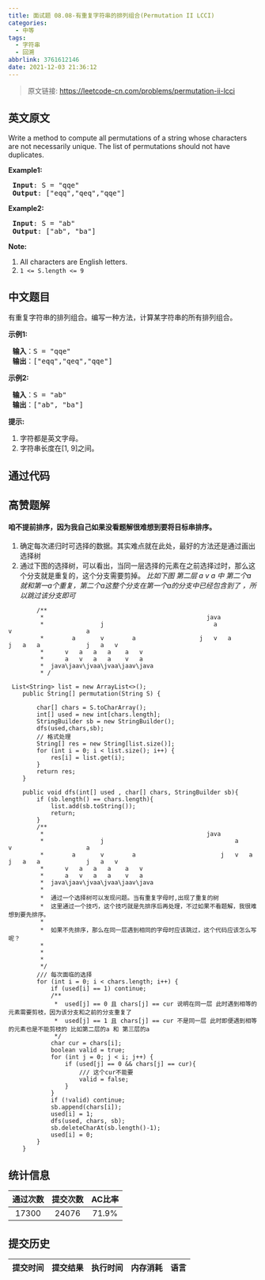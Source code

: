 ```yaml
---
title: 面试题 08.08-有重复字符串的排列组合(Permutation II LCCI)
categories:
  - 中等
tags:
  - 字符串
  - 回溯
abbrlink: 3761612146
date: 2021-12-03 21:36:12
---
```


> 原文链接: https://leetcode-cn.com/problems/permutation-ii-lcci


## 英文原文
<div><p>Write a method to compute all permutations of a string whose characters are not necessarily unique. The list of permutations should not have duplicates.</p>

<p><strong>Example1:</strong></p>

<pre>
<strong> Input</strong>: S = &quot;qqe&quot;
<strong> Output</strong>: [&quot;eqq&quot;,&quot;qeq&quot;,&quot;qqe&quot;]
</pre>

<p><strong>Example2:</strong></p>

<pre>
<strong> Input</strong>: S = &quot;ab&quot;
<strong> Output</strong>: [&quot;ab&quot;, &quot;ba&quot;]
</pre>

<p><strong>Note:</strong></p>

<ol>
	<li>All characters are English letters.</li>
	<li><code>1 &lt;= S.length &lt;= 9</code></li>
</ol>
</div>

## 中文题目
<div><p>有重复字符串的排列组合。编写一种方法，计算某字符串的所有排列组合。</p>

<p><strong>示例1:</strong></p>

<pre><strong> 输入</strong>：S = &quot;qqe&quot;
<strong> 输出</strong>：[&quot;eqq&quot;,&quot;qeq&quot;,&quot;qqe&quot;]
</pre>

<p><strong>示例2:</strong></p>

<pre><strong> 输入</strong>：S = &quot;ab&quot;
<strong> 输出</strong>：[&quot;ab&quot;, &quot;ba&quot;]
</pre>

<p><strong>提示:</strong></p>

<ol>
	<li>字符都是英文字母。</li>
	<li>字符串长度在[1, 9]之间。</li>
</ol>
</div>

## 通过代码
<RecoDemo>
</RecoDemo>


## 高赞题解
#### 咱不提前排序，因为我自己如果没看题解很难想到要将目标串排序。
1. 确定每次递归时可选择的数据。其实难点就在此处，最好的方法还是通过画出选择树
2. 通过下图的选择树，可以看出，当同一层选择的元素在之前选择过时，那么这个分支就是重复的，这个分支需要剪掉。
*比如下图 第二层 a v a 中  第二个a就和第一a个重复，第二个a这整个分支在第一个a的分支中已经包含到了 ，所以跳过该分支即可*

```
        /**
         *                                              java
         *                j                               a                      v                     a
         *        a       v        a                  j   v   a              j   a   a             j   a   v
         *      v   a   a   a    a   v
         *      a   v   a   a    v   a
         *  java\jaav\jvaa\jvaa\jaav\java
         * /
```


```
 List<String> list = new ArrayList<>();
    public String[] permutation(String S) {

        char[] chars = S.toCharArray();
        int[] used = new int[chars.length];
        StringBuilder sb = new StringBuilder();
        dfs(used,chars,sb);
        // 格式处理
        String[] res = new String[list.size()];
        for (int i = 0; i < list.size(); i++) {
            res[i] = list.get(i);
        }
        return res;
    }

    public void dfs(int[] used , char[] chars, StringBuilder sb){
        if (sb.length() == chars.length){
            list.add(sb.toString());
            return;
        }
        /**
         *                                              java
         *                j                                     a                      v                     a
         *        a       v        a                        j   v   a              j   a   a             j   a   v
         *      v   a   a   a    a   v
         *      a   v   a   a    v   a
         *  java\jaav\jvaa\jvaa\jaav\java
         *
         *  通过一个选择树可以发现问题。当有重复字母时,出现了重复的树
         *  这里通过一个技巧，这个技巧就是先排序后再处理，不过如果不看题解，我很难想到要先排序。
         *
         *  如果不先排序，那么在同一层遇到相同的字母时应该跳过，这个代码应该怎么写呢？
         *
         *
         *
         */
        /// 每次面临的选择
        for (int i = 0; i < chars.length; i++) {
            if (used[i] == 1) continue;
            /**
             *  used[j] == 0 且 chars[j] == cur 说明在同一层 此时遇到相等的元素需要剪枝，因为该分支和之前的分支重复了
             *  used[j] == 1 且 chars[j] == cur 不是同一层 此时即便遇到相等的元素也是不能剪枝的 比如第二层的a 和 第三层的a
             */
            char cur = chars[i];
            boolean valid = true;
            for (int j = 0; j < i; j++) {
                if (used[j] == 0 && chars[j] == cur){
                    /// 这个cur不能要
                    valid = false;
                }
            }
            if (!valid) continue;
            sb.append(chars[i]);
            used[i] = 1;
            dfs(used, chars, sb);
            sb.deleteCharAt(sb.length()-1);
            used[i] = 0;
        }
    }
```


## 统计信息
| 通过次数 | 提交次数 | AC比率 |
| :------: | :------: | :------: |
|    17300    |    24076    |   71.9%   |

## 提交历史
| 提交时间 | 提交结果 | 执行时间 |  内存消耗  | 语言 |
| :------: | :------: | :------: | :--------: | :--------: |
